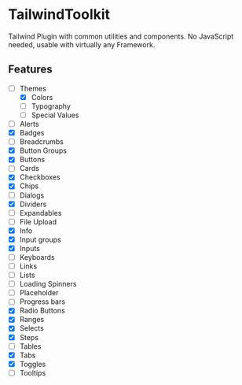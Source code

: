# TailwindToolkit

Tailwind Plugin with common utilities and components.
No JavaScript needed, usable with virtually any Framework.

## Features

-   [ ] Themes
    -   [x] Colors
    -   [ ] Typography
    -   [ ] Special Values
-   [ ] Alerts
-   [x] Badges
-   [ ] Breadcrumbs
-   [x] Button Groups
-   [x] Buttons
-   [ ] Cards
-   [x] Checkboxes
-   [x] Chips
-   [ ] Dialogs
-   [x] Dividers
-   [ ] Expandables
-   [ ] File Upload
-   [x] Info
-   [x] Input groups
-   [x] Inputs
-   [ ] Keyboards
-   [ ] Links
-   [ ] Lists
-   [ ] Loading Spinners
-   [ ] Placeholder
-   [ ] Progress bars
-   [x] Radio Buttons
-   [x] Ranges
-   [x] Selects
-   [x] Steps
-   [ ] Tables
-   [x] Tabs
-   [x] Toggles
-   [ ] Tooltips
